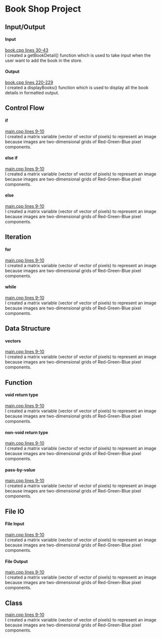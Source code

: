 # Book Shop Project

## Input/Output
#### Input
[book.cpp lines 30-43](/book.cpp)
</br>I created a getBookDetail() function which is used to take input when the user want to add the book in the store.
#### Output
[book.cpp lines 220-229](/book.cpp)
 </br>I created a displayBooks() function which is used to display all the book details in formatted output.

## Control Flow
#### if
[main.cpp lines 9-10](/main.cpp)
</br>I created a matrix variable (vector of vector of pixels) to represent an image because images are two-dimensional
grids of Red-Green-Blue pixel components.
  
#### else if
[main.cpp lines 9-10](/main.cpp)
</br>I created a matrix variable (vector of vector of pixels) to represent an image because images are two-dimensional grids of Red-Green-Blue pixel components.
  
#### else
[main.cpp lines 9-10](/main.cpp)
</br>I created a matrix variable (vector of vector of pixels) to represent an image because images are two-dimensional grids of Red-Green-Blue pixel components.

## Iteration
#### for
[main.cpp lines 9-10](/main.cpp)
</br>I created a matrix variable (vector of vector of pixels) to represent an image because images are two-dimensional grids of Red-Green-Blue pixel components.

#### while
[main.cpp lines 9-10](/main.cpp)
</br>I created a matrix variable (vector of vector of pixels) to represent an image because images are two-dimensional grids of Red-Green-Blue pixel components.
    
## Data Structure
#### vectors
[main.cpp lines 9-10](/main.cpp)
</br>I created a matrix variable (vector of vector of pixels) to represent an image because images are two-dimensional grids of Red-Green-Blue pixel components.
 
## Function
#### void return type
[main.cpp lines 9-10](/main.cpp)
</br>I created a matrix variable (vector of vector of pixels) to represent an image because images are two-dimensional grids of Red-Green-Blue pixel components.
    
#### non-void return type
[main.cpp lines 9-10](/main.cpp)
 </br>I created a matrix variable (vector of vector of pixels) to represent an image because images are two-dimensional grids of Red-Green-Blue pixel components.
    
 #### pass-by-value
 [main.cpp lines 9-10](/main.cpp)
 </br>I created a matrix variable (vector of vector of pixels) to represent an image because images are two-dimensional grids of Red-Green-Blue pixel components.

## File IO
#### File Input
[main.cpp lines 9-10](/main.cpp)
</br>I created a matrix variable (vector of vector of pixels) to represent an image because images are two-dimensional grids of Red-Green-Blue pixel components.

#### File Output
[main.cpp lines 9-10](/main.cpp)
</br>I created a matrix variable (vector of vector of pixels) to represent an image because images are two-dimensional grids of Red-Green-Blue pixel components.

## Class
[main.cpp lines 9-10](/main.cpp)
</br>I created a matrix variable (vector of vector of pixels) to represent an image because images are two-dimensional grids of Red-Green-Blue pixel components.
